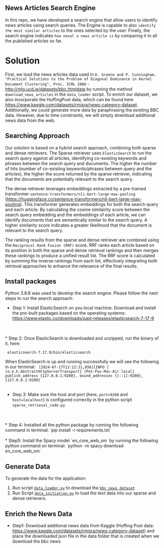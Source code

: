 ## News Articles Search Engine

In this repo, we have developed a search engine that allow users to identify news articles using search queries. 
The Engine is capable to also `identify the most similar articles` to the ones selected by the user. Finally, the search 
engine indicates `how novel a news article is` by comparing it to all the published articles so far.

# Solution

First, we load the news articles data used in `D. Greene and P. Cunningham. "Practical Solutions to the Problem of Diagonal Dominance in Kernel Document Clustering", Proc. ICML 2006` - http://mlg.ucd.ie/datasets/bbc.htmldata by running the method `download_news_articles` in the `data_loader` script. To enrich our dataset, we also incorporate the HuffingPost data, which can be found here https://www.kaggle.com/datasets/rmisra/news-category-dataset. Additionally, we could generate more data by paraphrasing the existing BBC data. However, due to time constraints, we will simply download additional news data from the web.

## Searching Approach
Our solution is based on a hybrid search approach, combining both sparse and dense retrievers. The Sparse retriever uses `ElasticSearch` to run the search query against all articles, identifying co-existing keywords and phrases between the search query and documents. The higher the number of hits (number of co-existing keywords/phrases between query and the articles), the higher the score returned by the sparse retriever, indicating that the documents are potentially relevant to the search query.

The dense retriever leverages embeddings extracted by a pre-trained transformer `sentence-transformers/nli-bert-large-max-pooling` (https://huggingface.co/sentence-transformers/nli-bert-large-max-pooling). This transformer generates embeddings for both the search query and each article. By calculating the cosine similairity score between the search query embedding and the embeddings of each article, we can identify documents that are semantically similar to the search query. A higher similarity score indicates a greater likelihood that the document is relevant to the search query.

The ranking results from the sparse and dense retriever are combined using the `Reciprocal Rank Fusion (RRF)` score. RRF ranks each article based on its position in both the sparse and dense retrieval rankings and then merges these rankings to produce a unified result list. The RRF score is calculated by summing the inverse rankings from each list, effectively integrating both retrieval approaches to enhance the relevance of the final results.

## Install packages

Python 3.8.8 was used to develop the search engine. Please follow the next steps to run the search approach:
* Step 1: Install ElasticSearch on you local machine. Download and 
install the pre-built packages based on the operating systems: https://www.elastic.co/downloads/past-releases/elasticsearch-7-17-9 
<br>
<br>
* Step 2: Once ElasticSearch is downloaded and unzipped, run the binary of it, here:

  ``` elasticsearch-7.17.9/bin/elasticsearch```

  When ElasticSearch is up and running successfully we will see the following in our terminal:
   ``` [2024-07-17T12:12:31,856][INFO ][o.e.h.AbstractHttpServerTransport] [Pet-Pav-Mac-Air.local] publish_address {127.0.0.1:9200}, bound_addresses {[::1]:9200}, {127.0.0.1:9200}```
<br>
<br>
* Step 3: Make sure the host and port (here, `port=9200` and `host=localhost`) is configured correctly in the python script `sparse_retrieval_code.py`
<br>
<br>
* Step 4: Installed all the python package by running the following command in terminal: `pip install -r requirements.txt`  
<br>
<br>
* Step5: Install the Spacy model `en_core_web_sm` by running the following python command on terminal: `python -m spacy download en_core_web_sm`



## Generate Data

To generate the data for the application:

1) Run script [`data_loader.py`](data/data_loader.py) to download the [`bbc news dataset`](http://mlg.ucd.ie/datasets/bbc.html)
2) Run Script [`data_initiation.py`](data/data_initiation.py) to load the text data into our sparse and dense retrievers.
## Enrich the News Data

* Step1: Download additional news data from Kaggle (Huffing Post data: https://www.kaggle.com/datasets/rmisra/news-category-dataset) and place the downloaded json file in the 
data folder that is created when we download the bbc news